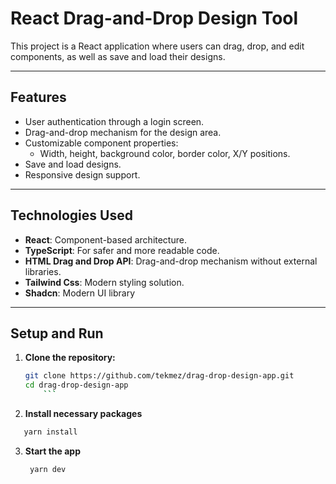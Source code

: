 # React Drag-and-Drop Design Tool

This project is a React application where users can drag, drop, and edit components, as well as save and load their designs.

---

## **Features**
- User authentication through a login screen.
- Drag-and-drop mechanism for the design area.
- Customizable component properties:
  - Width, height, background color, border color, X/Y positions.
- Save and load designs.
- Responsive design support.

---

## **Technologies Used**
- **React**: Component-based architecture.
- **TypeScript**: For safer and more readable code.
- **HTML Drag and Drop API**: Drag-and-drop mechanism without external libraries.
- **Tailwind Css**: Modern styling solution.
- **Shadcn**: Modern UI library

---

## **Setup and Run**


1. **Clone the repository:**
   ```bash
   git clone https://github.com/tekmez/drag-drop-design-app.git
   cd drag-drop-design-app
       ```
2. **Install necessary packages**
```bash
   yarn install
   ```
3. **Start the app**
   ```bash
    yarn dev
      ```